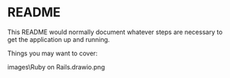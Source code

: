 # README

This README would normally document whatever steps are necessary to get the
application up and running.

Things you may want to cover:

images\Ruby on Rails.drawio.png

